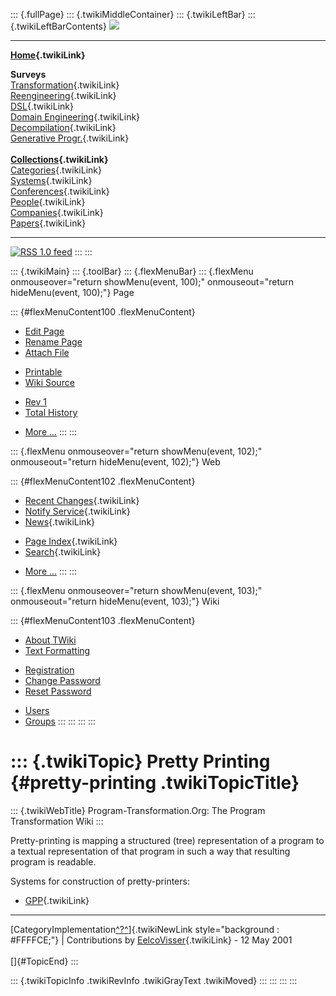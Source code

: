 ::: {.fullPage}
::: {.twikiMiddleContainer}
::: {.twikiLeftBar}
::: {.twikiLeftBarContents}
![](../pub/transformation.gif)

------------------------------------------------------------------------

**[Home](WebHome){.twikiLink}**

**Surveys**\
[Transformation](ProgramTransformation){.twikiLink}\
[Reengineering](ReengineeringWiki){.twikiLink}\
[DSL](DomainSpecificLanguages){.twikiLink}\
[Domain Engineering](DomainEngineering){.twikiLink}\
[Decompilation](DeCompilation){.twikiLink}\
[Generative Progr.](GenerativeProgrammingWiki){.twikiLink}\
\
**[Collections](CategoryCollection){.twikiLink}**\
[Categories](CategoryCategory){.twikiLink}\
[Systems](TransformationSystems){.twikiLink}\
[Conferences](TransformationConferences){.twikiLink}\
[People](TransformationPeople){.twikiLink}\
[Companies](TransformationCompanies){.twikiLink}\
[Papers](CategoryPaper){.twikiLink}

------------------------------------------------------------------------

[![](../pub/rss.gif "RSS 1.0 feed")](WebRss@skin=rss)
:::
:::

::: {.twikiMain}
::: {.toolBar}
::: {.flexMenuBar}
::: {.flexMenu onmouseover="return showMenu(event, 100);" onmouseout="return hideMenu(event, 100);"}
Page

::: {#flexMenuContent100 .flexMenuContent}
-   [Edit
    Page](http://www.program-transformation.org/edit/Transform/PrettyPrinting?t=1536826535)
-   [Rename
    Page](http://www.program-transformation.org/rename/Transform/PrettyPrinting)
-   [Attach
    File](http://www.program-transformation.org/attach/Transform/PrettyPrinting)

<!-- -->

-   [Printable](http://www.program-transformation.org/view/Transform/PrettyPrinting?skin=print.pattern)
-   [Wiki
    Source](http://www.program-transformation.org/view/Transform/PrettyPrinting?skin=text&raw=on&contenttype=text/plain)

<!-- -->

-   [Rev
    1](http://www.program-transformation.org/view/Transform/PrettyPrinting?rev=1.1)
-   [Total
    History](http://www.program-transformation.org/rdiff/Transform/PrettyPrinting)

<!-- -->

-   [More
    \...](http://www.program-transformation.org/oops/Transform/PrettyPrinting?template=oopsmore&param1=1.1&param2=1.1)
:::
:::

::: {.flexMenu onmouseover="return showMenu(event, 102);" onmouseout="return hideMenu(event, 102);"}
Web

::: {#flexMenuContent102 .flexMenuContent}
-   [Recent Changes](WebChanges){.twikiLink}
-   [Notify Service](WebNotify){.twikiLink}
-   [News](WebNews){.twikiLink}

<!-- -->

-   [Page Index](WebIndex){.twikiLink}
-   [Search](WebSearch){.twikiLink}

<!-- -->

-   [More
    \...](http://www.program-transformation.org/oops/Transform/PrettyPrinting?template=oopsmore&param1=1.1&param2=1.1)
:::
:::

::: {.flexMenu onmouseover="return showMenu(event, 103);" onmouseout="return hideMenu(event, 103);"}
Wiki

::: {#flexMenuContent103 .flexMenuContent}
-   [About
    TWiki](http://www.program-transformation.org/view/TWiki/WebHome)
-   [Text
    Formatting](http://www.program-transformation.org/view/TWiki/TextFormattingRules)

<!-- -->

-   [Registration](http://www.program-transformation.org/view/TWiki/TWikiRegistration)
-   [Change
    Password](http://www.program-transformation.org/view/TWiki/ChangePassword)
-   [Reset
    Password](http://www.program-transformation.org/view/TWiki/ResetPassword)

<!-- -->

-   [Users](http://www.program-transformation.org/view/Main/TWikiUsers)
-   [Groups](http://www.program-transformation.org/view/Main/TWikiGroups)
:::
:::
:::
:::

::: {.twikiTopic}
Pretty Printing {#pretty-printing .twikiTopicTitle}
===============

::: {.twikiWebTitle}
Program-Transformation.Org: The Program Transformation Wiki
:::

Pretty-printing is mapping a structured (tree) representation of a
program to a textual representation of that program in such a way that
resulting program is readable.

Systems for construction of pretty-printers:

-   [GPP](../Tools/GPP){.twikiLink}

------------------------------------------------------------------------

[CategoryImplementation[^?^](http://www.program-transformation.org/edit/Transform/CategoryImplementation?topicparent=Transform.PrettyPrinting)]{.twikiNewLink
style="background : #FFFFCE;"} \| Contributions by
[EelcoVisser](../Main/EelcoVisser){.twikiLink} - 12 May 2001\
\
[]{#TopicEnd}
:::

::: {.twikiTopicInfo .twikiRevInfo .twikiGrayText .twikiMoved}
:::
:::
:::
:::
